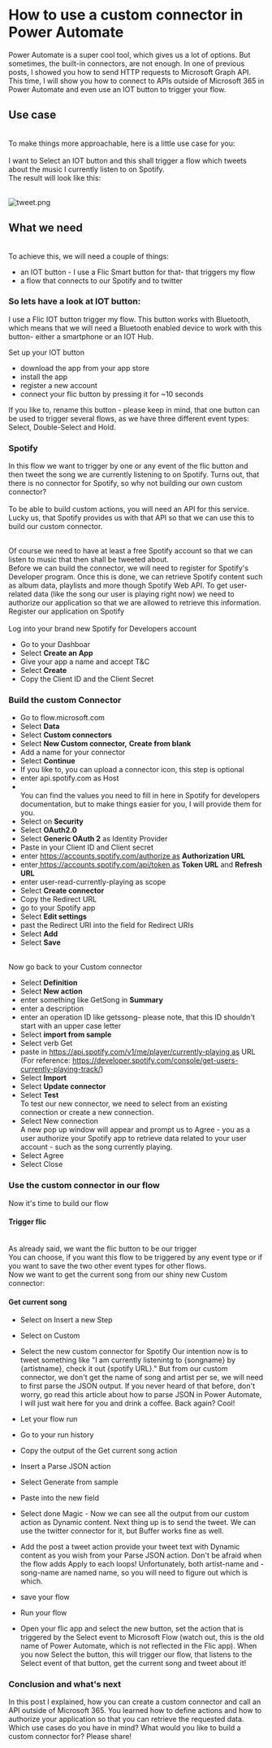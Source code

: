 # How to use a custom connector in Power Automate

Power Automate is a super cool tool, which gives us a lot of options.
But sometimes, the built-in connectors, are not enough. In one of
previous posts, I showed you how to send HTTP requests to Microsoft
Graph API. This time, I will show you how to connect to APIs outside of
Microsoft 365 in Power Automate and even use an IOT button to trigger
your flow.


##  Use case 

\
To make things more approachable, here is a little use case for you:\
\
I want to Select an IOT button and this shall trigger a flow which
tweets about the music I currently listen to on Spotify.\
The result will look like this:

\
![tweet.png](https://techcommunity.microsoft.com/t5/image/serverpage/image-id/285095iE5153863004A53A2/image-size/medium?v=v2&px=400 "tweet.png")

##  What we need 

\
To achieve this, we will need a couple of things:

-   an IOT button - I use a Flic Smart button for that- that triggers my
    flow
-   a flow that connects to our Spotify and to twitter

### So lets have a look at IOT button: 

I use a Flic IOT button trigger my flow. This button works with
Bluetooth, which means that we will need a Bluetooth enabled device to
work with this button- either a smartphone or an IOT Hub.

Set up your IOT button

-   download the app from your app store
-   install the app
-   register a new account
-   connect your flic button by pressing it for \~10 seconds

If you like to, rename this button - please keep in mind, that one
button can be used to trigger several flows, as we have three different
event types: Select, Double-Select and Hold.

###  Spotify 

In this flow we want to trigger by one or any event of the flic button
and then tweet the song we are currently listening to on Spotify. Turns
out, that there is no connector for Spotify, so why not building our own
custom connector?\
\
To be able to build custom actions, you will need an API for this
service. Lucky us, that Spotify provides us with that API so that we can
use this to build our custom connector.

\
Of course we need to have at least a free Spotify account so that we can
listen to music that then shall be tweeted about.\
Before we can build the connector, we will need to register for
Spotify\'s Developer program. Once this is done, we can retrieve Spotify
content such as album data, playlists and more though Spotify Web API.
To get user-related data (like the song our user is playing right now)
we need to authorize our application so that we are allowed to retrieve
this information.\
Register our application on Spotify\
\
Log into your brand new Spotify for Developers account
-   Go to your Dashboar
-   Select **Create an App**
-   Give your app a name and accept T&C
-   Select **Create**
-   Copy the Client ID and the Client Secret
### Build the custom Connector 

-   Go to flow.microsoft.com
-   Select **Data**
-   Select **Custom connectors**
-   Select **New Custom connector,** **Create from blank**
-   Add a name for your connector
-   Select **Continue**
-   If you like to, you can upload a connector icon, this step is
    optional
-   enter api.spotify.com as Host
-   \
    You can find the values you need to fill in here in Spotify for
    developers documentation, but to make things easier for you, I will
    provide them for you.
-   Select on **Security**
-   Select **OAuth2.0**
-   Select **Generic OAuth 2** as Identity Provider
-   Paste in your Client ID and Client secret
-   enter [https://accounts.spotify.com/authorize
    as](https://accounts.spotify.com/authorize&nbsp;as) **Authorization
    URL**
-   enter[ https://accounts.spotify.com/api/token
    as](https://accounts.spotify.com/api/token&nbsp;as) **Token URL**
    and **Refresh URL**
-   enter user-read-currently-playing as scope
-   Select **Create connector**
-   Copy the Redirect URL
-   go to your Spotify app
-   Select **Edit settings**
-   past the Redirect URI into the field for Redirect URIs
-   Select **Add**
-   Select **Save**

\
Now go back to your Custom connector

-   Select **Definition**
-   Select **New action**
-   enter something like GetSong in **Summary**
-   enter a description
-   enter an operation ID like getssong- please note, that this ID
    shouldn\'t start with an upper case letter
-   Select **import from sample**
-   Select verb Get
-   paste in [https://api.spotify.com/v1/me/player/currently-playing
    as](https://api.spotify.com/v1/me/player/currently-playing&nbsp;as)
    URL\
    (For reference:
    <https://developer.spotify.com/console/get-users-currently-playing-track/>)
-   Select **Import**
-   Select **Update connector**
-   Select **Test**\
    To test our new connector, we need to select from an existing
    connection or create a new connection.
-   Select New connection\
    A new pop up window will appear and prompt us to Agree - you as a
    user authorize your Spotify app to retrieve data related to your
    user account - such as the song currently playing.
-   Select Agree
-   Select Close

### Use the custom connector in our flow 

Now it\'s time to build our flow

####  Trigger flic 

\
As already said, we want the flic button to be our trigger\
You can choose, if you want this flow to be triggered by any event type
or if you want to save the two other event types for other flows.\
Now we want to get the current song from our shiny new Custom connector:

####  Get current song 
-   Select on Insert a new Step

-   Select on Custom

-   Select the new custom connector for Spotify
    Our intention now is to tweet something like \"I am currently
    listenintg to {songname} by {artistname}, check it out {spotify
    URL}.\" But from our custom connector, we don\'t get the name of
    song and artist per se, we will need to first parse the JSON output.
    If you never heard of that before, don\'t worry, go read this
    article about how to parse JSON in Power Automate, I will just wait
    here for you and drink a coffee.
    Back again? Cool!
     

-   Let your flow run

-   Go to your run history

-   Copy the output of the Get current song action

-   Insert a Parse JSON action

-   Select Generate from sample

-   Paste into the new field

-   Select done
    Magic - Now we can see all the output from our custom action as
    Dynamic content. Next thing up is to send the tweet. We can use the
    twitter connector for it, but Buffer works fine as well.
    

-   Add the post a tweet action
    provide your tweet text with Dynamic content as you wish from your
    Parse JSON action. Don\'t be afraid when the flow adds Apply to each
    loops! Unfortunately, both artist-name and -song-name are named
    name, so you will need to figure out which is which.

-   save your flow

-   Run your flow

-   Open your flic app and select the new button, set the action that is
    triggered by the Select event to Microsoft Flow (watch out, this is
    the old name of Power Automate, which is not reflected in the Flic
    app). When you now Select the button, this will trigger our flow,
    that listens to the Select event of that button, get the current
    song and tweet about it!



### Conclusion and what\'s next 


In this post I explained, how you can create a custom connector and call
an API outside of Microsoft 365. You learned how to define actions and
how to authorize your application so that you can retrieve the requested
data. Which use cases do you have in mind? What would you like to build
a custom connector for? Please share!
